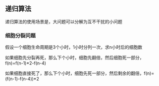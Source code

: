 ## 递归算法

递归算法的使用场景是，大问题可以分解为互不干扰的小问题

### 细胞分裂问题

假设一个细胞生命周期是3个小时，1小时分列一次，求n小时后的细胞数

如果细胞先分裂再死，那么下个小时，细胞先翻倍，然后细胞死一部分，f(n)=f(n-1)*2-f(n-4)

如果细胞直接死了，那么下个小时，细胞先死一部分，然后剩余的翻倍，f(n)=(f(n-1)-f(n-4))*2